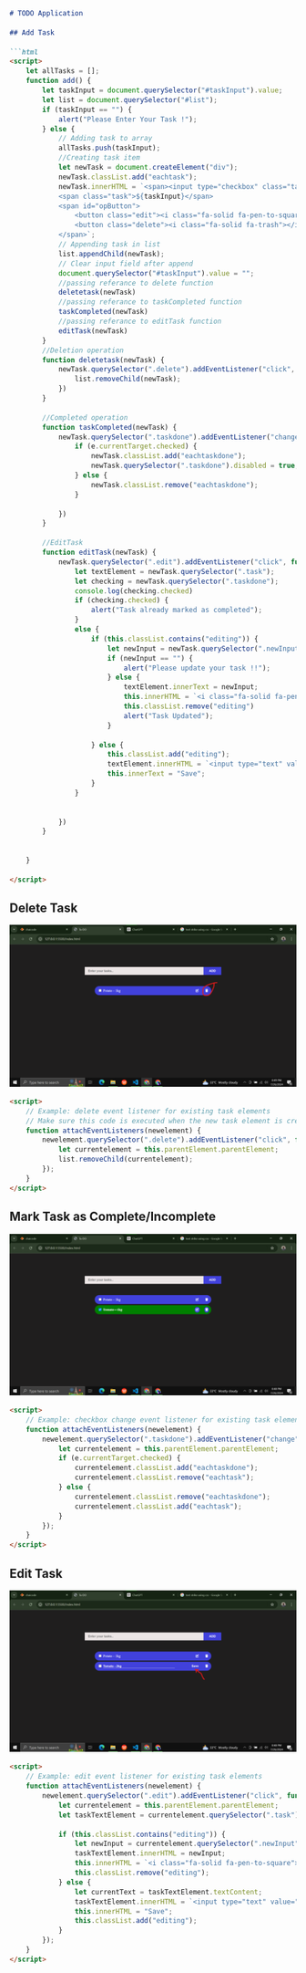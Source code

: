 ```markdown
# TODO Application

## Add Task

```html
<script>
    let allTasks = [];
    function add() {
        let taskInput = document.querySelector("#taskInput").value;
        let list = document.querySelector("#list");
        if (taskInput == "") {
            alert("Please Enter Your Task !");
        } else {
            // Adding task to array
            allTasks.push(taskInput);
            //Creating task item
            let newTask = document.createElement("div");
            newTask.classList.add("eachtask");
            newTask.innerHTML = `<span><input type="checkbox" class="taskdone"></span>
            <span class="task">${taskInput}</span>
            <span id="opButton">
                <button class="edit"><i class="fa-solid fa-pen-to-square"></i></button>
                <button class="delete"><i class="fa-solid fa-trash"></i></button>
            </span>`;
            // Appending task in list
            list.appendChild(newTask);
            // Clear input field after append
            document.querySelector("#taskInput").value = "";
            //passing referance to delete function
            deletetask(newTask)
            //passing referance to taskCompleted function
            taskCompleted(newTask)
            //passing referance to editTask function
            editTask(newTask)
        }
        //Deletion operation
        function deletetask(newTask) {
            newTask.querySelector(".delete").addEventListener("click", function () {
                list.removeChild(newTask);
            })
        }

        //Completed operation
        function taskCompleted(newTask) {
            newTask.querySelector(".taskdone").addEventListener("change", function (e) {
                if (e.currentTarget.checked) {
                    newTask.classList.add("eachtaskdone");
                    newTask.querySelector(".taskdone").disabled = true;
                } else {
                    newTask.classList.remove("eachtaskdone");
                }

            })
        }

        //EditTask
        function editTask(newTask) {
            newTask.querySelector(".edit").addEventListener("click", function () {
                let textElement = newTask.querySelector(".task");
                let checking = newTask.querySelector(".taskdone");
                console.log(checking.checked)
                if (checking.checked) {
                    alert("Task already marked as completed");
                }
                else {
                    if (this.classList.contains("editing")) {
                        let newInput = newTask.querySelector(".newInput").value;
                        if (newInput == "") {
                            alert("Please update your task !!");
                        } else {
                            textElement.innerText = newInput;
                            this.innerHTML = `<i class="fa-solid fa-pen-to-square"></i>`;
                            this.classList.remove("editing")
                            alert("Task Updated");
                        }

                    } else {
                        this.classList.add("editing");
                        textElement.innerHTML = `<input type="text" value="${textElement.innerText}" class="newInput">`;
                        this.innerText = "Save";
                    }
                }


            })
        }


    }

</script>
```

## Delete Task
![Alt text](https://github.com/kumarsumit2000/NumberGuess/blob/main/Screenshot%202024-07-26%20204933.png)

```html
<script>
    // Example: delete event listener for existing task elements
    // Make sure this code is executed when the new task element is created
    function attachEventListeners(newelement) {
        newelement.querySelector(".delete").addEventListener("click", function () {
            let currentelement = this.parentElement.parentElement;
            list.removeChild(currentelement);
        });
    }
</script>
```

## Mark Task as Complete/Incomplete
![Alt text](https://github.com/kumarsumit2000/NumberGuess/blob/main/Screenshot%202024-07-26%20204833.png)

```html
<script>
    // Example: checkbox change event listener for existing task elements
    function attachEventListeners(newelement) {
        newelement.querySelector(".taskdone").addEventListener("change", function (e) {
            let currentelement = this.parentElement.parentElement;
            if (e.currentTarget.checked) {
                currentelement.classList.add("eachtaskdone");
                currentelement.classList.remove("eachtask");
            } else {
                currentelement.classList.remove("eachtaskdone");
                currentelement.classList.add("eachtask");
            }
        });
    }
</script>
```

## Edit Task
![Alt text](https://github.com/kumarsumit2000/NumberGuess/blob/main/Screenshot%202024-07-26%20204906.png)

```html
<script>
    // Example: edit event listener for existing task elements
    function attachEventListeners(newelement) {
        newelement.querySelector(".edit").addEventListener("click", function () {
            let currentelement = this.parentElement.parentElement;
            let taskTextElement = currentelement.querySelector(".task");

            if (this.classList.contains("editing")) {
                let newInput = currentelement.querySelector(".newInput").value;
                taskTextElement.innerHTML = newInput;
                this.innerHTML = `<i class="fa-solid fa-pen-to-square"></i>`;
                this.classList.remove("editing");
            } else {
                let currentText = taskTextElement.textContent;
                taskTextElement.innerHTML = `<input type="text" value="${currentText}" class="newInput" autofocus/>`;
                this.innerHTML = "Save";
                this.classList.add("editing");
            }
        });
    }
</script>
```
